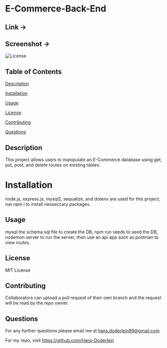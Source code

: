 # E-Commerce-Back-End

## Link ->

## Screenshot ->

![License](https://img.shields.io/badge/license-MIT-blue)

## Table of Contents

[Description](#description)

[Installation](#installation)

[Usage](#usage)

[License](#license)

[Contributing](#contributing)

[Questions](#questions)

## Description

This project allows users to manipulate an E-Commerce database using get, put, post, and delete routes on existing tables.

# Installation

node.js, express.js, mysql2, sequalize, and dotenv are used for this project, run npm i to install nesseccary packages.

## Usage

mysql the schema.sql file to create the DB, npm run seeds to seed the DB, nodemon server to run the server, then use an api app such as postman to view routes.

## License

MIT License

## Contributing

Collaborators can upload a pull request of their own branch and the request will be read by the repo owner.

## Questions

For any further questions please email me at hans.doderlein99@gmail.com

For my repo, visit https://github.com/Hans-Doderlein
